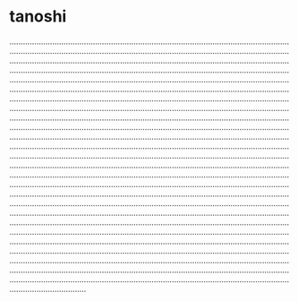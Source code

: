 # tanoshi
..........................................................................................................................................................................................................................................................................................................................................................................................................................................................................................................................................................................................................................................................................................................................................................................................................................................................................................................................................................................................................................................................................................................................................................................................................................................................................................................................................................................................................................................................................................................................................................................................................................................................................................................................................................................................................................................................................................................................................................................................................................................................................................................................................................................................................................................................................................................................................................................................................................................................................................................................................................................................................................................................................................................................................................................................................................................................................................................................................................................................................................................................................................................................................................................................................................................................................................................................................................................................